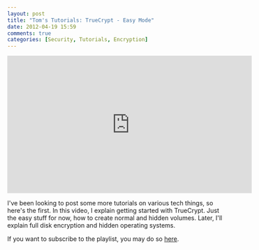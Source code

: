 ```yaml
---
layout: post
title: "Tom's Tutorials: TrueCrypt - Easy Mode"
date: 2012-04-19 15:59
comments: true
categories: [Security, Tutorials, Encryption]
---
```


<iframe width="560" height="315" src="http://www.youtube.com/embed/EABxJykl_lE" frameborder="0" allowfullscreen></iframe>

I've been looking to post some more tutorials on various tech things, so here's the first. In this video, I explain getting started with TrueCrypt. Just the easy stuff for now, how to create normal and hidden volumes. Later, I'll explain full disk encryption and hidden operating systems.

If you want to subscribe to the playlist, you may do so [here](http://www.youtube.com/playlist?list=PLDE8BFEF8BD5D9D88&feature=view_all).